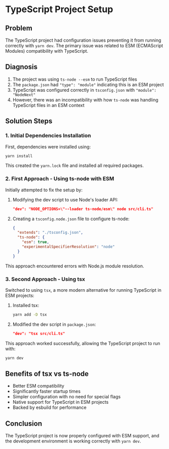 # TypeScript Project Setup

## Problem
The TypeScript project had configuration issues preventing it from running correctly with `yarn dev`. The primary issue was related to ESM (ECMAScript Modules) compatibility with TypeScript.

## Diagnosis
1. The project was using `ts-node --esm` to run TypeScript files
2. The `package.json` had `"type": "module"` indicating this is an ESM project
3. TypeScript was configured correctly in `tsconfig.json` with `"module": "NodeNext"` 
4. However, there was an incompatibility with how `ts-node` was handling TypeScript files in an ESM context

## Solution Steps

### 1. Initial Dependencies Installation
First, dependencies were installed using:
```bash
yarn install
```
This created the `yarn.lock` file and installed all required packages.

### 2. First Approach - Using ts-node with ESM
Initially attempted to fix the setup by:
1. Modifying the dev script to use Node's loader API:
   ```json
   "dev": "NODE_OPTIONS=\"--loader ts-node/esm\" node src/cli.ts"
   ```
2. Creating a `tsconfig.node.json` file to configure ts-node:
   ```json
   {
     "extends": "./tsconfig.json",
     "ts-node": {
       "esm": true,
       "experimentalSpecifierResolution": "node"
     }
   }
   ```

This approach encountered errors with Node.js module resolution.

### 3. Second Approach - Using tsx
Switched to using `tsx`, a more modern alternative for running TypeScript in ESM projects:

1. Installed tsx:
   ```bash
   yarn add -D tsx
   ```

2. Modified the dev script in `package.json`:
   ```json
   "dev": "tsx src/cli.ts"
   ```

This approach worked successfully, allowing the TypeScript project to run with:
```bash
yarn dev
```

## Benefits of tsx vs ts-node
- Better ESM compatibility
- Significantly faster startup times
- Simpler configuration with no need for special flags
- Native support for TypeScript in ESM projects
- Backed by esbuild for performance

## Conclusion
The TypeScript project is now properly configured with ESM support, and the development environment is working correctly with `yarn dev`.